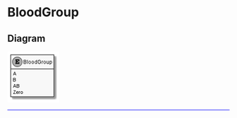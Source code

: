 ﻿# BloodGroup

## Diagram

![BloodGroup.png](./BloodGroup.png "BloodGroup")

<hr style="background: blue;" />
